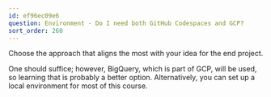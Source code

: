 ```yaml
---
id: ef96ec09e6
question: Environment - Do I need both GitHub Codespaces and GCP?
sort_order: 260
---
```


Choose the approach that aligns the most with your idea for the end project.

One should suffice; however, BigQuery, which is part of GCP, will be used, so learning that is probably a better option. Alternatively, you can set up a local environment for most of this course.